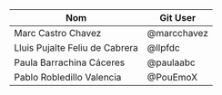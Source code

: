| Nom                             |  Git User    |
| ------------------------------- |  ----------- |
| Marc Castro Chavez              |  @marcchavez | 
| Lluis Pujalte Feliu de Cabrera  |  @llpfdc     | 
| Paula Barrachina Cáceres        |  @paulaabc   | 
| Pablo Robledillo Valencia       |  @PouEmoX    | 


